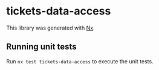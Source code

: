 # tickets-data-access

This library was generated with [Nx](https://nx.dev).

## Running unit tests

Run `nx test tickets-data-access` to execute the unit tests.
